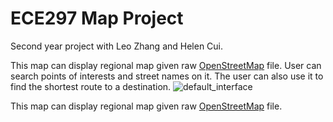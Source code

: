 # ECE297 Map Project
Second year project with Leo Zhang and Helen Cui.

This map can display regional map given raw [OpenStreetMap](http://wiki.openstreetmap.org/wiki/Main_Page) file. User can search points of interests and street names on it. The user can also use it to find the shortest route to a destination. 
![default_interface](https://github.com/nzcsx/ece297_map_project/blob/master/README_images/default_interface.png)

This map can display regional map given raw [OpenStreetMap](http://wiki.openstreetmap.org/wiki/Main_Page) file.
